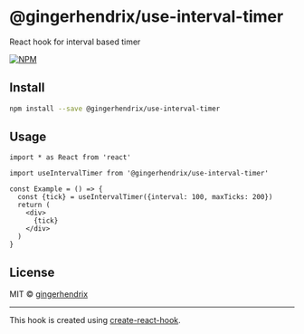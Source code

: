 # @gingerhendrix/use-interval-timer

React hook for interval based timer

[![NPM](https://img.shields.io/npm/v/@gingerhendrix/use-interval-timer.svg)](https://www.npmjs.com/package/@gingerhendrix/use-interval-timer)

## Install

```bash
npm install --save @gingerhendrix/use-interval-timer
```

## Usage

```tsx
import * as React from 'react'

import useIntervalTimer from '@gingerhendrix/use-interval-timer'

const Example = () => {
  const {tick} = useIntervalTimer({interval: 100, maxTicks: 200})
  return (
    <div>
      {tick}
    </div>
  )
}
```

## License

MIT © [gingerhendrix](https://github.com/gingerhendrix)

---

This hook is created using [create-react-hook](https://github.com/hermanya/create-react-hook).
